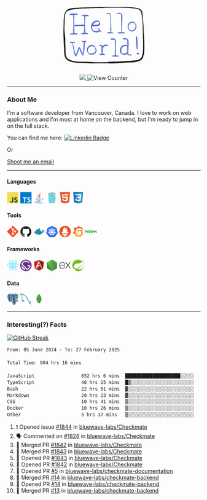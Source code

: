 <div align="center">
    <img src="./img/hello_world.webp" height="200px" width="">
    <div>
        <a href="https://www.linkedin.com/in/ajhollid">
            <img src="https://img.shields.io/badge/LinkedIn-blue"/>
        </a>
        <img src="https://komarev.com/ghpvc/?username=ajhollid&color=yellow" alt="View Counter">
    </div>
</div>

---

### About Me

I'm a software developer from Vancouver, Canada. I love to work on web applications and I'm most at home on the backend, but I'm ready to jump in on the full stack.

You can find me here: [![Linkedin Badge](https://img.shields.io/badge/-ajhollid-blue?style=flat&logo=Linkedin&logoColor=white)](https://www.linkedin.com/in/ajhollid)

Or

[Shoot me an email](mailto:ajhollid@gmail.com)

---

#### Languages

<div>
    <img src="./img/devicons/javascript-original.svg" width=30 height=30 alt="JavaScript">
    <img src="/img/devicons/typescript-original.svg" width=30 height=30 alt="TypeScript">
    <img src="./img/devicons/java-original.svg" width=30 height=30 alt="Java">
    <img src="./img/devicons/go-original.svg" width=30 height=30 alt="Golang">
    <img src="./img/devicons/html5-original.svg" width=30 height=30 alt="HTML 5">
    <img src="./img/devicons/css3-original.svg" width=30 height=30 alt="CSS 3">
</div>

#### Tools

<div>
    <img src="./img/devicons/git-original.svg" width=30 height=30 alt="Git">
    <img src="./img/devicons/github-original.svg" width=30 height=30 alt="Github">
    <img src="./img/devicons/docker-original.svg" width=30 
    height=30 alt="Docker">
    <img src="./img/devicons/kubernetes-original.svg" width=30 height=30 alt="K8">
    <img src="./img/devicons/prometheus-original.svg" width=30 height=30 alt="Prometheus">
    <img src="./img/devicons/grafana-original.svg" width=30 height=30 alt="Grafana">
    <img src="./img/devicons/nginx-original.svg" width=30 height=30 alt="Nginx">
</div>

#### Frameworks

<div>
    <img src="./img/devicons/react-original.svg" width=30 height=30 alt="React">
    <img src="./img/devicons/gatsby-original.svg" width=30 height=30 alt="Gatsby">
    <img src="./img/devicons/angularjs-original.svg" width=30 height=30 alt="AngularJS">
    <img src="./img/devicons/nodejs-original.svg" width=30 height=30 alt="NodeJS">
    <img src="./img/devicons/express-original.svg" width=30 height=30 alt="Express">
    <img src="./img/devicons/spring-original.svg" width=30 height=30 alt="Spring">
</div>

#### Data

<div>
    <img src="./img/devicons/postgresql-original.svg" width=30 height=30 alt="Postgresql">
    <img src="./img/devicons/mysql-original.svg" width=30 height=30 alt="Mysql">
    <img src="./img/devicons/mongodb-original.svg" width=30 height=30 alt="MongoDB">
</div>

---

### Interesting(?) Facts

[![GitHub Streak](http://github-readme-streak-stats.herokuapp.com?user=ajhollid)](https://git.io/streak-stats)

 <!--START_SECTION:waka-->

```txt
From: 05 June 2024 - To: 27 February 2025

Total Time: 804 hrs 16 mins

JavaScript                 652 hrs 6 mins  ████████████████████░░░░░   80.52 %
TypeScript                 48 hrs 25 mins  █▒░░░░░░░░░░░░░░░░░░░░░░░   05.98 %
Bash                       22 hrs 51 mins  ▓░░░░░░░░░░░░░░░░░░░░░░░░   02.82 %
Markdown                   20 hrs 23 mins  ▓░░░░░░░░░░░░░░░░░░░░░░░░   02.52 %
CSS                        10 hrs 41 mins  ▒░░░░░░░░░░░░░░░░░░░░░░░░   01.32 %
Docker                     10 hrs 26 mins  ▒░░░░░░░░░░░░░░░░░░░░░░░░   01.29 %
Other                      5 hrs 37 mins   ▒░░░░░░░░░░░░░░░░░░░░░░░░   00.70 %
```

<!--END_SECTION:waka-->


<!--START_SECTION:activity-->
1. ❗ Opened issue [#1844](https://github.com/bluewave-labs/Checkmate/issues/1844) in [bluewave-labs/Checkmate](https://github.com/bluewave-labs/Checkmate)
2. 🗣 Commented on [#1826](https://github.com/bluewave-labs/Checkmate/issues/1826#issuecomment-2691675661) in [bluewave-labs/Checkmate](https://github.com/bluewave-labs/Checkmate)
3. 🎉 Merged PR [#1842](https://github.com/bluewave-labs/Checkmate/pull/1842) in [bluewave-labs/Checkmate](https://github.com/bluewave-labs/Checkmate)
4. 🎉 Merged PR [#1843](https://github.com/bluewave-labs/Checkmate/pull/1843) in [bluewave-labs/Checkmate](https://github.com/bluewave-labs/Checkmate)
5. 💪 Opened PR [#1843](https://github.com/bluewave-labs/Checkmate/pull/1843) in [bluewave-labs/Checkmate](https://github.com/bluewave-labs/Checkmate)
6. 💪 Opened PR [#1842](https://github.com/bluewave-labs/Checkmate/pull/1842) in [bluewave-labs/Checkmate](https://github.com/bluewave-labs/Checkmate)
7. 💪 Opened PR [#5](https://github.com/bluewave-labs/checkmate-documentation/pull/5) in [bluewave-labs/checkmate-documentation](https://github.com/bluewave-labs/checkmate-documentation)
8. 🎉 Merged PR [#14](https://github.com/bluewave-labs/checkmate-backend/pull/14) in [bluewave-labs/checkmate-backend](https://github.com/bluewave-labs/checkmate-backend)
9. 💪 Opened PR [#14](https://github.com/bluewave-labs/checkmate-backend/pull/14) in [bluewave-labs/checkmate-backend](https://github.com/bluewave-labs/checkmate-backend)
10. 🎉 Merged PR [#13](https://github.com/bluewave-labs/checkmate-backend/pull/13) in [bluewave-labs/checkmate-backend](https://github.com/bluewave-labs/checkmate-backend)
<!--END_SECTION:activity-->
